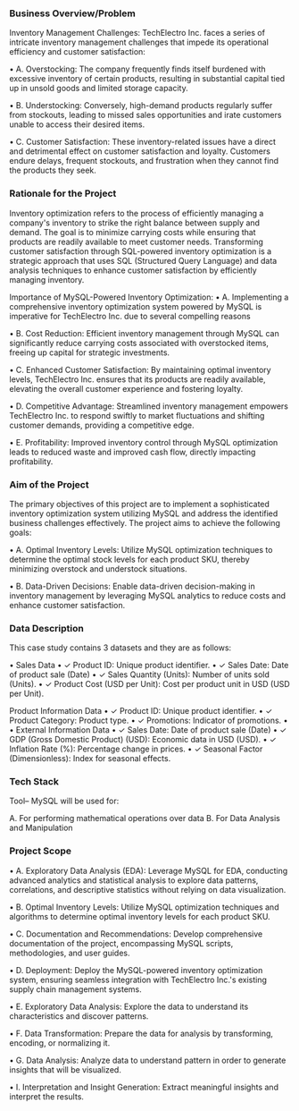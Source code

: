### Business Overview/Problem
Inventory Management Challenges:
TechElectro Inc. faces a series of intricate inventory management challenges that impede its operational efficiency and customer satisfaction:
 
•	A. Overstocking: The company frequently finds itself burdened with excessive inventory of certain products, resulting in substantial capital tied up in unsold goods and limited storage capacity.
 
•	B. Understocking: Conversely, high-demand products regularly suffer from stockouts, leading to missed sales opportunities and irate customers unable to access their desired items.
 
•	C. Customer Satisfaction: These inventory-related issues have a direct and detrimental effect on customer satisfaction and loyalty. Customers endure delays, frequent stockouts, and frustration when they cannot find the products they seek.


### Rationale for the Project
Inventory optimization refers to the process of efficiently managing a company's inventory to strike the right balance between supply and demand. The goal is to minimize carrying costs while ensuring that products are readily available to meet customer needs. Transforming customer satisfaction through SQL-powered inventory optimization is a strategic approach that uses SQL (Structured Query Language) and data analysis techniques to enhance customer satisfaction by efficiently managing inventory.
 
Importance of MySQL-Powered Inventory Optimization:
•	A. Implementing a comprehensive inventory optimization system powered by MySQL is imperative for TechElectro Inc. due to several compelling reasons
 
•	B. Cost Reduction: Efficient inventory management through MySQL can significantly reduce carrying costs associated with overstocked items, freeing up capital for strategic investments.
 
•	C. Enhanced Customer Satisfaction: By maintaining optimal inventory levels, TechElectro Inc. ensures that its products are readily available, elevating the overall customer experience and fostering loyalty.
 
•	D. Competitive Advantage: Streamlined inventory management empowers TechElectro Inc. to respond swiftly to market fluctuations and shifting customer demands, providing a competitive edge.
 
•	E. Profitability: Improved inventory control through MySQL optimization leads to reduced waste and improved cash flow, directly impacting profitability.


### Aim of the Project
The primary objectives of this project are to implement a sophisticated inventory optimization system utilizing MySQL and address the identified business challenges effectively. The project aims to achieve the following goals:
 
•	A. Optimal Inventory Levels: Utilize MySQL optimization techniques to determine the optimal stock levels for each product SKU, thereby minimizing overstock and understock situations.
 
•	B. Data-Driven Decisions: Enable data-driven decision-making in inventory management by leveraging MySQL analytics to reduce costs and enhance customer satisfaction.


### Data Description
This case study contains 3 datasets and they are as follows:
 
•	Sales Data
•	✓ Product ID: Unique product identifier.
•	✓ Sales Date: Date of product sale (Date)
•	✓ Sales Quantity (Units): Number of units sold (Units).
•	✓ Product Cost (USD per Unit): Cost per product unit in USD (USD per Unit).
 
Product Information Data
•	✓ Product ID: Unique product identifier.
•	✓ Product Category: Product type.
•	✓ Promotions: Indicator of promotions.
•	 
•	External Information Data
•	✓ Sales Date: Date of product sale (Date)
•	✓ GDP (Gross Domestic Product) (USD): Economic data in USD (USD).
•	✓ Inflation Rate (%): Percentage change in prices.
•	✓ Seasonal Factor (Dimensionless): Index for seasonal effects.


### Tech Stack
Tool– MySQL will be used for:
 
A. For performing mathematical operations over data
B. For Data Analysis and Manipulation


### Project Scope
•	A. Exploratory Data Analysis (EDA): Leverage MySQL for EDA, conducting advanced analytics and statistical analysis to explore data patterns, correlations, and descriptive statistics without relying on data visualization.
 
•	B. Optimal Inventory Levels: Utilize MySQL optimization techniques and algorithms to determine optimal inventory levels for each product SKU.
 
•	C. Documentation and Recommendations: Develop comprehensive documentation of the project, encompassing MySQL scripts, methodologies, and user guides.
 
•	D. Deployment: Deploy the MySQL-powered inventory optimization system, ensuring seamless integration with TechElectro Inc.'s existing supply chain management systems.
 
•	E. Exploratory Data Analysis: Explore the data to understand its characteristics and discover patterns.
 
•	F. Data Transformation: Prepare the data for analysis by transforming, encoding, or normalizing it.
 
•	G. Data Analysis: Analyze data to understand pattern in order to generate insights that will be visualized.
 

 
•	I. Interpretation and Insight Generation: Extract meaningful insights and interpret the results.

